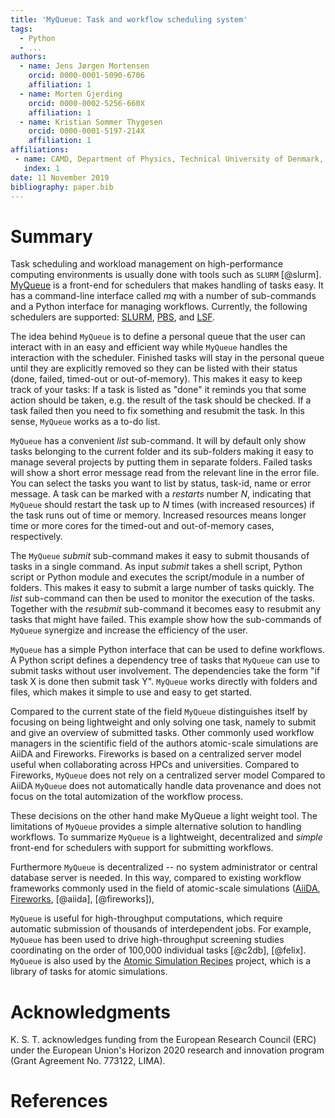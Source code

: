 ```yaml
---
title: 'MyQueue: Task and workflow scheduling system'
tags:
  - Python
  - ...
authors:
  - name: Jens Jørgen Mortensen
    orcid: 0000-0001-5090-6706
    affiliation: 1
  - name: Morten Gjerding
    orcid: 0000-0002-5256-660X
    affiliation: 1
  - name: Kristian Sommer Thygesen
    orcid: 0000-0001-5197-214X
    affiliation: 1
affiliations:
 - name: CAMD, Department of Physics, Technical University of Denmark, 2800 Kgs. Lyngby, Denmark
   index: 1
date: 11 November 2019
bibliography: paper.bib
---
```



# Summary

Task scheduling and workload management on high-performance computing
environments is usually done with tools such as `SLURM` [@slurm].
[MyQueue](https://myqueue.readthedocs.io/) is a front-end for schedulers that
makes handling of tasks easy. It has a command-line interface called *mq* with
a number of sub-commands and a Python interface for managing workflows.
Currently, the following schedulers are supported:
[SLURM](https://en.m.wikipedia.org/wiki/Slurm_Workload_Manager),
[PBS](https://en.m.wikipedia.org/wiki/Portable_Batch_System), and
[LSF](https://en.m.wikipedia.org/wiki/Platform_LSF).

The idea behind `MyQueue` is to define a personal queue that the
user can interact with in an easy and efficient way while `MyQueue` handles
the interaction with the scheduler. Finished tasks will stay in the personal
queue until they are explicitly removed so they can be listed with their
status (done, failed, timed-out or out-of-memory). This makes it easy to keep
track of your tasks: If a task is listed as "done" it reminds you that some
action should be taken, e.g. the result of the task should be checked. If a
task failed then you need to fix something and resubmit the task. In this
sense, `MyQueue` works as a to-do list.

`MyQueue` has a convenient *list* sub-command.  It will by default only
show tasks belonging to the current folder and its sub-folders making it easy
to manage several projects by putting them in separate folders.  Failed tasks
will show a short error message read from the relevant line in the error file.
You can select the tasks you want to list by status, task-id, name or error
message. A task can be marked with a *restarts* number $N$, indicating that
`MyQueue` should restart the task up to $N$ times (with increased resources)
if the task runs out of time or memory. Increased resources means longer time
or more cores for the timed-out and out-of-memory cases, respectively.

The `MyQueue` *submit* sub-command makes it easy to submit thousands
of tasks in a single command. As input *submit* takes a shell script, Python
script or Python module and executes the script/module in a number of folders.
This makes it easy to submit a large number of tasks quickly. The *list*
sub-command can then be used to monitor the execution of the tasks. Together
with the *resubmit* sub-command it becomes easy to resubmit any tasks that
might have failed. This example show how the sub-commands of `MyQueue`
synergize and increase the efficiency of the user.

`MyQueue` has a simple Python interface that can be used to define
workflows. A Python script defines a dependency tree of tasks that `MyQueue`
can use to submit tasks without user involvement. The dependencies take the
form "if task X is done then submit task Y".  `MyQueue` works directly with
folders and files, which makes it simple to use and easy to get started.

Compared to the current state of the field `MyQueue` distinguishes
itself by focusing on being lightweight and only solving one task,
namely to submit and give an overview of submitted tasks.
Other commonly used workflow managers in the scientific field of the authors atomic-scale simulations are AiiDA and Fireworks.
Fireworks is based on a centralized server model useful when collaborating across HPCs and universities.
Compared to Fireworks, `MyQueue` does not rely on a centralized server model
Compared to AiiDA `MyQueue` does not automatically handle data provenance and does not focus on the total automization of the workflow process.

These decisions on the other hand make MyQueue a light weight tool.
The limitations of `MyQueue` provides a simple alternative solution to
handling workflows. To summarize `MyQueue` is a lightweight, decentralized and
*simple* front-end for schedulers with support for submitting workflows.


Furthermore `MyQueue` is decentralized -- no system administrator or central
database server is needed. In this way, compared to existing workflow
frameworks commonly used in the field of atomic-scale simulations
([AiiDA](http://www.aiida.net),
[Fireworks](https://materialsproject.github.io/fireworks),
[@aiida], [@fireworks]),

`MyQueue` is useful for high-throughput computations, which require automatic
submission of thousands of interdependent jobs. For example, `MyQueue` has
been used to drive high-throughput screening studies coordinating on the
order of 100,000 individual tasks [@c2db], [@felix].  `MyQueue` is also used
by the [Atomic Simulation Recipes](https://asr.readthedocs.io/) project, which
is a library of tasks for atomic simulations.

# Acknowledgments

K. S. T. acknowledges funding from the European Research Council (ERC) under
the European Union's Horizon 2020 research and innovation program (Grant
Agreement No. 773122, LIMA).


# References
